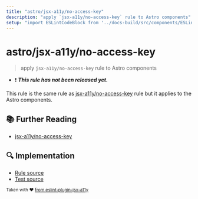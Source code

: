 ```yaml
---
title: "astro/jsx-a11y/no-access-key"
description: "apply `jsx-a11y/no-access-key` rule to Astro components"
setup: "import ESLintCodeBlock from '../docs-build/src/components/ESLintCodeBlockWrap.astro'"
---
```


# astro/jsx-a11y/no-access-key

> apply `jsx-a11y/no-access-key` rule to Astro components

- :exclamation: <badge text="This rule has not been released yet." vertical="middle" type="error"> **_This rule has not been released yet._** </badge>

This rule is the same rule as [jsx-a11y/no-access-key](https://github.com/jsx-eslint/eslint-plugin-jsx-a11y/tree/HEAD/docs/rules/no-access-key.md) rule but it applies to the Astro components.

## :books: Further Reading

- [jsx-a11y/no-access-key](https://github.com/jsx-eslint/eslint-plugin-jsx-a11y/tree/HEAD/docs/rules/no-access-key.md)

## :mag: Implementation

- [Rule source](https://github.com/ota-meshi/eslint-plugin-astro/blob/main/src/rules/jsx-a11y/no-access-key.ts)
- [Test source](https://github.com/ota-meshi/eslint-plugin-astro/blob/main/tests/src/rules/jsx-a11y/no-access-key.ts)

<sup>Taken with ❤️ [from eslint-plugin-jsx-a11y](https://github.com/jsx-eslint/eslint-plugin-jsx-a11y/tree/HEAD/docs/rules/no-access-key.md)</sup>

